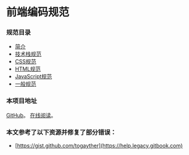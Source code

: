 # 前端编码规范

### 规范目录
* [简介](README.md)
* [技术栈规范](three/technology.md)
* [CSS规范](three/cascading-style-sheets.md)
* [HTML规范](three/hyper-transfer-mark-language.md)
* [JavaScript规范](three/javascript.md)
* [一般规范](other/normal.md)

### 本项目地址
[GitHub](https://github.com/zzl81cn/fed-code-standard)。
[在线阅读](https://zzl81cn.gitbook.io/fed-code-standard/)。

### 本文参考了以下资源并修复了部分错误：
* [https://gist.github.com/togayther](https://help.legacy.gitbook.com)
